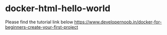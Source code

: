 # docker-html-hello-world
Please find the tutorial link below 
https://www.developernoob.in/docker-for-beginners-create-your-first-project 
